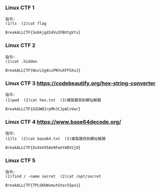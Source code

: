 ### Linux CTF 1
```
指令:
(1)ls  (2)cat flag
```
```
BreakALLCTF{Sobkjgd14VuIFBUtgVts}
```

### Linux CTF 2
```
指令:
(1)cat .hidden
```
```
BreakALLCTF{WucLSg4cxPNYuXFF5XxJ}

```

### Linux CTF 3  https://codebeautify.org/hex-string-converter
```
指令:
(1)pwd  (2)cat hex.txt  (3)複製題目到網址解題 
```
```
BreakALLCTF{GIUWO1rpMhJCJpACvVwr}
```

### Linux CTF 4  https://www.base64decode.org/
```
指令:
(1)ls  (2)cat base64.txt  (3)複製題目到網址解題
```
```
BreakALLCTF{XvXeVX5Ae9FwnYmDV2jU}
```

### Linux CTF 5
```
指令:
(1)find / -name secret  (2)cat /opt/secret
```
```
BreakALLCTF{TPLGKbWxmutGtecSSpo1}
```
